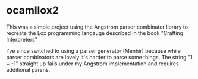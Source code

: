 # ocamllox2

This was a simple project using the Angstrom parser combinator library to recreate the Lox programming langauge described in the book "Crafting Interpreters"

I've since switched to using a parser generator (Menhir) because while parser combinators are lovely it's harder to parse some things. The string "1 + -1" straight up fails under my Angstrom implementation and requires additional parens.
